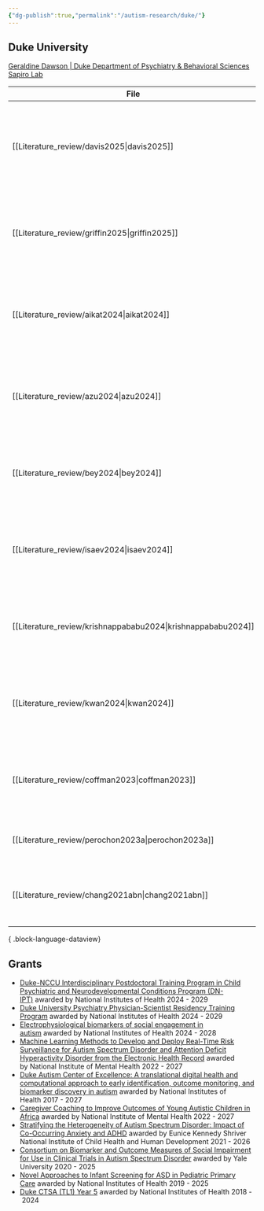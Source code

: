 ```yaml
---
{"dg-publish":true,"permalink":"/autism-research/duke/"}
---
```



## Duke University

[Geraldine Dawson | Duke Department of Psychiatry & Behavioral Sciences](https://psychiatry.duke.edu/profile/geraldine-dawson)
[Sapiro Lab](https://sapirolab.pratt.duke.edu/)


| File                                                            | title                                                                                                                                 | published | journal                                                       | Paper_type      | DOI                                                                                                 |
| --------------------------------------------------------------- | ------------------------------------------------------------------------------------------------------------------------------------- | --------- | ------------------------------------------------------------- | --------------- | --------------------------------------------------------------------------------------------------- |
| [[Literature_review/davis2025\|davis2025]]                   | Behavioral characteristics of toddlers later identified with an autism diagnosis, ADHD symptoms, or combined autism and ADHD symptoms | 2025      | Journal of Child Psychology and Psychiatry                    | journalArticle  | <ul><li>https://www.doi.org/10.1111/jcpp.14050</li><li>10.1111/jcpp.14050</li></ul>                 |
| [[Literature_review/griffin2025\|griffin2025]]               | Spatiotemporal Eye Movement Dynamics Reveal Altered Face Prioritization in Early Visual Processing Among Autistic Children            | 2025      | Biological Psychiatry Cognitive Neuroscience and Neuroimaging | journalArticle  | <ul><li>https://www.doi.org/10.1016/j.bpsc.2024.08.017</li><li>10.1016/j.bpsc.2024.08.017</li></ul> |
| [[Literature_review/aikat2024\|aikat2024]]                   | Digital Phenotyping based on a Mobile App Identifies Distinct and Overlapping Features in Children Diagnosed with Autism versus ADHD  | 2024      | \-                                                            | conferencePaper | <ul><li>https://www.doi.org/10.1145/3672539.3686323</li><li>10.1145/3672539.3686323</li></ul>       |
| [[Literature_review/azu2024\|azu2024]]                       | Clinician–caregiver informant discrepancy is associated with sex, diagnosis age, and intervention use among autistic children         | 2024      | Autism                                                        | journalArticle  | <ul><li>https://www.doi.org/10.1177/13623613241279999</li><li>10.1177/13623613241279999</li></ul>   |
| [[Literature_review/bey2024\|bey2024]]                       | Automated Video Tracking of Autistic Children’s Movement During Caregiver-Child Interaction An Exploratory Study                      | 2024      | Journal of Autism and Developmental Disorders                 | journalArticle  | <ul><li>https://www.doi.org/10.1007/s10803-023-06107-2</li><li>10.1007/s10803-023-06107-2</li></ul> |
| [[Literature_review/isaev2024\|isaev2024]]                   | Computer Vision Analysis of Caregiver–Child Interactions in Children with Neurodevelopmental Disorders A Preliminary Report           | 2024      | Journal of Autism and Developmental Disorders                 | journalArticle  | <ul><li>https://www.doi.org/10.1007/s10803-023-05973-0</li><li>10.1007/s10803-023-05973-0</li></ul> |
| [[Literature_review/krishnappababu2024\|krishnappababu2024]] | Large-scale Validation of a Scalable and Portable Behavioral Digital Screening Tool for Autism at Home                                | 2024      | \-                                                            | conferencePaper | <ul><li>https://www.doi.org/10.1145/3613905.3650995</li><li>10.1145/3613905.3650995</li></ul>       |
| [[Literature_review/kwan2024\|kwan2024]]                     | Constrained Multivariate Functional Principal Components Analysis for Novel Outcomes in Eye-Tracking Experiments                      | 2024      | Statistics in Biosciences                                     | journalArticle  | <ul><li>https://www.doi.org/10.1007/s12561-023-09399-1</li><li>10.1007/s12561-023-09399-1</li></ul> |
| [[Literature_review/coffman2023\|coffman2023]]               | Relationship between quantitative digital behavioral features and clinical profiles in young autistic children                        | 2023      | Autism Research                                               | journalArticle  | <ul><li>https://www.doi.org/10.1002/aur.2955</li><li>10.1002/aur.2955</li></ul>                     |
| [[Literature_review/perochon2023a\|perochon2023a]]           | Early detection of autism using digital behavioral phenotyping                                                                        | 2023      | Nature Medicine                                               | journalArticle  | <ul><li>https://www.doi.org/10.1038/s41591-023-02574-3</li><li>10.1038/s41591-023-02574-3</li></ul> |
| [[Literature_review/chang2021abn\|chang2021abn]]             | Computational Methods to Measure Patterns of Gaze in Toddlers With Autism Spectrum Disorder                                           | 2021      | JAMA Pediatrics                                               | \-              | https://www.doi.org/10.1001/jamapediatrics.2021.0530                                                |

{ .block-language-dataview}



## Grants

- [Duke-NCCU Interdisciplinary Postdoctoral Training Program in Child Psychiatric and Neurodevelopmental Conditions Program (DN-IPT)](https://scholars.duke.edu/individual/gra282152) awarded by National Institutes of Health 2024 - 2029
- [Duke University Psychiatry Physician-Scientist Residency Training Program](https://scholars.duke.edu/individual/gra282151) awarded by National Institutes of Health 2024 - 2029
- [Electrophysiological biomarkers of social engagement in autism](https://scholars.duke.edu/individual/gra287798) awarded by National Institutes of Health 2024 - 2028
- [Machine Learning Methods to Develop and Deploy Real-Time Risk Surveillance for Autism Spectrum Disorder and Attention Deficit Hyperactivity Disorder from the Electronic Health Record](https://scholars.duke.edu/individual/gra293697) awarded by National Institute of Mental Health 2022 - 2027
- [Duke Autism Center of Excellence: A translational digital health and computational approach to early identification, outcome monitoring, and biomarker discovery in autism](https://scholars.duke.edu/individual/gra292391) awarded by National Institutes of Health 2017 - 2027
- [Caregiver Coaching to Improve Outcomes of Young Autistic Children in Africa](https://scholars.duke.edu/individual/gra291948) awarded by National Institute of Mental Health 2022 - 2027
- [Stratifying the Heterogeneity of Autism Spectrum Disorder: Impact of Co-Occurring Anxiety and ADHD](https://scholars.duke.edu/individual/gra291951) awarded by Eunice Kennedy Shriver National Institute of Child Health and Human Development 2021 - 2026
- [Consortium on Biomarker and Outcome Measures of Social Impairment for Use in Clinical Trials in Autism Spectrum Disorder](https://scholars.duke.edu/individual/gra292029) awarded by Yale University 2020 - 2025
- [Novel Approaches to Infant Screening for ASD in Pediatric Primary Care](https://scholars.duke.edu/individual/gra283301) awarded by National Institutes of Health 2019 - 2025
- [Duke CTSA (TL1) Year 5](https://scholars.duke.edu/individual/gra272153) awarded by National Institutes of Health 2018 - 2024